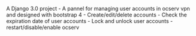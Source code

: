 A Django 3.0 project 
    - A pannel for managing user accounts in ocserv vpn 
        and designed with bootstrap 4
    - Create/edit/delete accounts
    - Check the expiration date of user accounts
    - Lock and unlock user accounts
    - restart/disable/enable ocserv 




